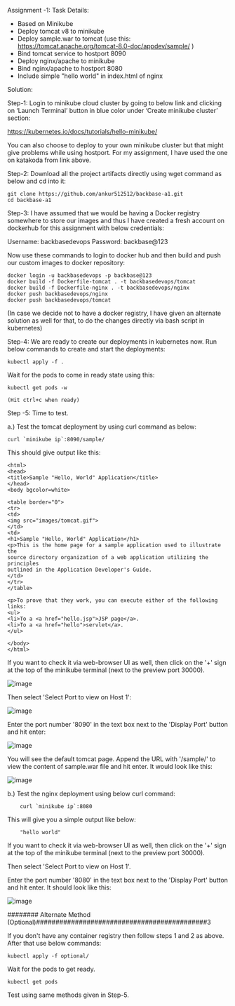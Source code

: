 Assignment -1:
Task Details:
- Based on Minikube
- Deploy tomcat v8 to minikube
- Deploy sample.war to tomcat (use this: https://tomcat.apache.org/tomcat-8.0-doc/appdev/sample/ )
- Bind tomcat service to hostport 8090
- Deploy nginx/apache to minikube
- Bind nginx/apache to hostport 8080
- Include simple "hello world" in index.html of nginx


Solution:

Step-1: Login to minikube cloud cluster by going to below link and clicking on ‘Launch Terminal’ button in blue color under ‘Create minikube cluster’ section:

  https://kubernetes.io/docs/tutorials/hello-minikube/	

You can also choose to deploy to your own minikube cluster but that might give problems while using hostport. For my assignment, I have used the one on katakoda from link above.

Step-2: Download all the project artifacts directly using wget command as below and cd into it:

	git clone https://github.com/ankur512512/backbase-a1.git
	cd backbase-a1

Step-3: I have assumed that we would be having a Docker registry somewhere to store our images and thus I have created a fresh account on dockerhub for this assignment with below credentials:

Username: backbasedevops
Password: backbase@123

Now use these commands to login to docker hub and then build and push our custom images to docker repository:

	docker login -u backbasedevops -p backbase@123
	docker build -f Dockerfile-tomcat . -t backbasedevops/tomcat
	docker build -f Dockerfile-nginx . -t backbasedevops/nginx
	docker push backbasedevops/nginx
	docker push backbasedevops/tomcat
	
  (In case we decide not to have a docker registry, I have given an alternate solution as well for that, to do the changes directly via bash script in kubernetes)
	
Step-4: We are ready to create our deployments in kubernetes now. Run below commands to create and start the deployments:

	kubectl apply -f .
	
Wait for the pods to come in ready state using this:

	kubectl get pods -w
	
	(Hit ctrl+c when ready)
	
Step -5: Time to test. 

  a.) Test the tomcat deployment by using curl command as below:

	curl `minikube ip`:8090/sample/

This should give output like this:

	<html>
	<head>
	<title>Sample "Hello, World" Application</title>
	</head>
	<body bgcolor=white>

	<table border="0">
	<tr>
	<td>
	<img src="images/tomcat.gif">
	</td>
	<td>
	<h1>Sample "Hello, World" Application</h1>
	<p>This is the home page for a sample application used to illustrate the
	source directory organization of a web application utilizing the principles
	outlined in the Application Developer's Guide.
	</td>
	</tr>
	</table>

	<p>To prove that they work, you can execute either of the following links:
	<ul>
	<li>To a <a href="hello.jsp">JSP page</a>.
	<li>To a <a href="hello">servlet</a>.
	</ul>

	</body>
	</html>	
  	
  If you want to check it via web-browser UI as well, then click on the '+' sign at the top of the minikube terminal (next to the preview port 30000).
  
  ![image](https://user-images.githubusercontent.com/12583640/116216256-0f4adf80-a766-11eb-98c3-55a3cc2826bd.png)

  Then select 'Select Port to view on Host 1':

  ![image](https://user-images.githubusercontent.com/12583640/116216617-6ea8ef80-a766-11eb-9093-06bff3db794c.png)
  
  Enter the port number '8090' in the text box next to the 'Display Port' button and hit enter:
  
  ![image](https://user-images.githubusercontent.com/12583640/116216742-8ed8ae80-a766-11eb-97a3-3b3bf730a025.png)

  You will see the default tomcat page. Append the URL with '/sample/' to view the content of sample.war file and hit enter. It would look like this:
  
  ![image](https://user-images.githubusercontent.com/12583640/116217013-dfe8a280-a766-11eb-89a8-e254e1586b38.png)



  b.) Test the nginx deployment using below curl command:
	
		curl `minikube ip`:8080

This will give you a simple output like below:
			
		"hello world" 
			
If you want to check it via web-browser UI as well, then click on the '+' sign at the top of the minikube terminal (next to the preview port 30000).

Then select 'Select Port to view on Host 1'.

Enter the port number '8080' in the text box next to the 'Display Port' button and hit enter. It should look like this:

![image](https://user-images.githubusercontent.com/12583640/116217463-48d01a80-a767-11eb-8906-255974539064.png)


			
######## Alternate Method (Optional)############################################3
	
If you don't have any container registry then follow steps 1 and 2 as above. After that use below commands:

	kubectl apply -f optional/

Wait for the pods to get ready.

	kubectl get pods

Test using same methods given in Step-5.
	
	
